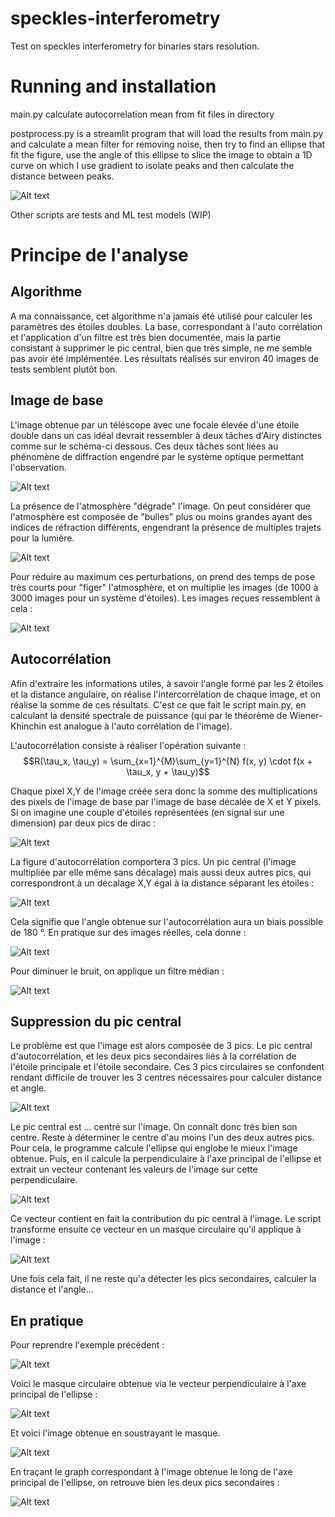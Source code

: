 # speckles-interferometry
Test on speckles interferometry for binaries stars resolution.

# Running and installation

main.py calculate autocorrelation mean from fit files in directory

postprocess.py is a streamlit program that will load the results from main.py and calculate a mean filter for removing noise, then try to find an ellipse that fit the figure, use the angle of this ellipse to slice the image to obtain a 1D curve on which I use gradient to isolate peaks and then calculate the distance between peaks.

![Alt text](https://raw.githubusercontent.com/air01a/speckles-interferometry/main/image/streamlite.png "streamlit") 

Other scripts are tests and ML test models (WIP)


# Principe de l'analyse

## Algorithme

A ma connaissance, cet algorithme n'a jamais été utilisé pour calculer les paramètres des étoiles doubles. La base, correspondant à l'auto corrélation et l'application d'un filtre est très bien documentée, mais la partie consistant à supprimer le pic central, bien que très simple, ne me semble pas avoir été implémentée. Les résultats réalisés sur environ 40 images de tests semblent plutôt bon. 


## Image de base

L'image obtenue par un téléscope avec une focale élevée d'une étoile double dans un cas idéal devrait ressembler à deux tâches d'Airy distinctes comme sur le schéma-ci dessous. Ces deux tâches sont liées au phénomène de diffraction engendré par le système optique permettant l'observation. 

![Alt text](https://raw.githubusercontent.com/air01a/speckles-interferometry/main/image/airy.png "Etoiles doubles") 

La présence de l'atmosphère "dégrade" l'image. On peut considérer que l'atmosphère est composée de "bulles" plus ou moins grandes ayant des indices de réfraction différents, engendrant la présence de multiples trajets pour la lumière.

![Alt text](https://raw.githubusercontent.com/air01a/speckles-interferometry/main/image/atmosphere.png "Etoiles doubles") 


Pour réduire au maximum ces perturbations, on prend des temps de pose très courts pour "figer" l'atmosphère, et on multiplie les images (de 1000 à 3000 images pour un système d'étoiles). Les images reçues ressemblent à cela : 

![Alt text](https://raw.githubusercontent.com/air01a/speckles-interferometry/main/image/cou619.png "Etoiles doubles") 

## Autocorrélation

Afin d'extraire les informations utiles, à savoir l'angle formé par les 2 étoiles et la distance angulaire, on réalise l'intercorrélation de chaque image, et on réalise la somme de ces résultats. C'est ce que fait le script main.py, en calculant la densité spectrale de puissance (qui par le théorème de  Wiener-Khinchin est analogue à l'auto corrélation de l'image).

L'autocorrélation consiste à réaliser l'opération suivante : 
$$R(\tau_x, \tau_y) = \sum_{x=1}^{M}\sum_{y=1}^{N} f(x, y) \cdot f(x + \tau_x, y + \tau_y)$$

Chaque pixel X,Y de l'image créée sera donc la somme des multiplications des pixels de l'image de base par l'image de base décalée de X et Y pixels. Si on imagine une couple d'étoiles représentées (en signal sur une dimension) par deux pics de dirac : 

![Alt text](https://raw.githubusercontent.com/air01a/speckles-interferometry/main/image/figure_1.png "Pics de Dirac") 

La figure d'autocorrélation comportera 3 pics. Un pic central (l'image multipliée par elle même sans décalage) mais aussi deux autres pics, qui correspondront à un décalage X,Y égal à la distance séparant les étoiles :

![Alt text](https://raw.githubusercontent.com/air01a/speckles-interferometry/main/image/figure_2.png "Pics de Dirac") 

Cela signifie que l'angle obtenue sur l'autocorrélation aura un biais possible de 180 °. En pratique sur des images réelles, cela donne : 

![Alt text](https://raw.githubusercontent.com/air01a/speckles-interferometry/main/image/a1453.png "Auto corrélation") 

Pour diminuer le bruit, on applique un filtre médian :

![Alt text](https://raw.githubusercontent.com/air01a/speckles-interferometry/main/image/a1453_mean_filtering.png "Auto corrélation + filtre médian") 


## Suppression du pic central

Le problème est que l'image est alors composée de 3 pics. Le pic central d'autocorrélation, et les deux pics secondaires liés à la corrélation de l'étoile principale et l'étoile secondaire. Ces 3 pics circulaires se confondent rendant difficile de trouver les 3 centres nécessaires pour calculer distance et angle. 

![Alt text](https://raw.githubusercontent.com/air01a/speckles-interferometry/main/image/double.png "pics corrélation")

Le pic central est ... centré sur l'image. On connaît donc très bien son centre. Reste à déterminer le centre d'au moins l'un des deux autres pics. Pour cela, le programme calcule l'ellipse qui englobe le mieux l'image obtenue. Puis, en il calcule la perpendiculaire à l'axe principal de l'ellipse et extrait un vecteur contenant les valeurs de l'image sur cette perpendiculaire.

![Alt text](https://raw.githubusercontent.com/air01a/speckles-interferometry/main/image/doubleellipse.png "Auto corrélation") 

Ce vecteur contient en fait la contribution du pic central à l'image. Le script transforme ensuite ce vecteur en un masque circulaire qu'il applique à l'image :

![Alt text](https://raw.githubusercontent.com/air01a/speckles-interferometry/main/image/doubleequation.png "Auto corrélation") 

Une fois cela fait, il ne reste qu'a détecter les pics secondaires, calculer la distance et l'angle...

## En pratique

Pour reprendre l'exemple précédent : 

![Alt text](https://raw.githubusercontent.com/air01a/speckles-interferometry/main/image/a1453_mean_filtering.png "Auto corrélation") 

Voici le masque circulaire obtenue via le vecteur perpendiculaire à l'axe principal de l'ellipse : 

![Alt text](https://raw.githubusercontent.com/air01a/speckles-interferometry/main/image/a1453_central_contribution.png "Auto corrélation") 

Et voici l'image obtenue en soustrayant le masque. 

![Alt text](https://raw.githubusercontent.com/air01a/speckles-interferometry/main/image/a1453_result.png "Auto corrélation") 

En traçant le graph correspondant à l'image obtenue le long de l'axe principal de l'ellipse, on retrouve bien les deux pics secondaires :

![Alt text](https://raw.githubusercontent.com/air01a/speckles-interferometry/main/image/a1453_graph.png "Auto corrélation") 

